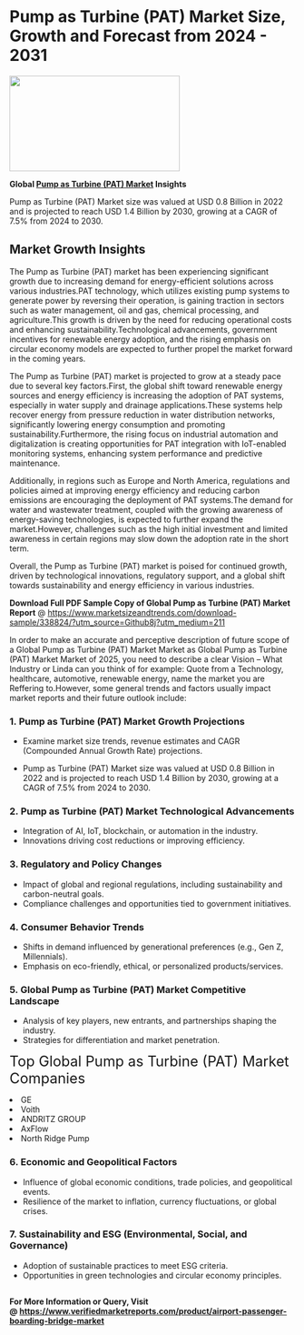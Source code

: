 <H1>Pump as Turbine (PAT) Market Size, Growth and Forecast from 2024 - 2031</H1><img class="aligncenter size-medium wp-image-584254" src="https://thirdeyenews.in/wp-content/uploads/2024/09/Global-Market-Research-300x168.jpeg" alt="" width="300" height="168" /><p><strong>Global&nbsp;<a href="https://www.marketsizeandtrends.com/download-sample/338824/?utm_source=Github8j?utm_medium=211">Pump as Turbine (PAT) Market</a> Insights</strong></p><p>Pump as Turbine (PAT) Market size was valued at USD 0.8 Billion in 2022 and is projected to reach USD 1.4 Billion by 2030, growing at a CAGR of 7.5% from 2024 to 2030.</p><p><h2>Market Growth Insights</h2> <p>The Pump as Turbine (PAT) market has been experiencing significant growth due to increasing demand for energy-efficient solutions across various industries.PAT technology, which utilizes existing pump systems to generate power by reversing their operation, is gaining traction in sectors such as water management, oil and gas, chemical processing, and agriculture.This growth is driven by the need for reducing operational costs and enhancing sustainability.Technological advancements, government incentives for renewable energy adoption, and the rising emphasis on circular economy models are expected to further propel the market forward in the coming years.</p> <p>The Pump as Turbine (PAT) market is projected to grow at a steady pace due to several key factors.First, the global shift toward renewable energy sources and energy efficiency is increasing the adoption of PAT systems, especially in water supply and drainage applications.These systems help recover energy from pressure reduction in water distribution networks, significantly lowering energy consumption and promoting sustainability.Furthermore, the rising focus on industrial automation and digitalization is creating opportunities for PAT integration with IoT-enabled monitoring systems, enhancing system performance and predictive maintenance.</p> <p>Additionally, in regions such as Europe and North America, regulations and policies aimed at improving energy efficiency and reducing carbon emissions are encouraging the deployment of PAT systems.The demand for water and wastewater treatment, coupled with the growing awareness of energy-saving technologies, is expected to further expand the market.However, challenges such as the high initial investment and limited awareness in certain regions may slow down the adoption rate in the short term.</p> <p>Overall, the Pump as Turbine (PAT) market is poised for continued growth, driven by technological innovations, regulatory support, and a global shift towards sustainability and energy efficiency in various industries.</p> <p><span class=""><strong>Download Full PDF Sample Copy of Global Pump as Turbine (PAT) Market Report</strong> @ <a href="https://www.marketsizeandtrends.com/download-sample/338824/?utm_source=Github8j?utm_medium=211" target="_blank">https://www.marketsizeandtrends.com/download-sample/338824/?utm_source=Github8j?utm_medium=211</a></span></p><p>In order to make an accurate and perceptive description of future scope of a Global&nbsp;Pump as Turbine (PAT) Market Market as Global&nbsp;Pump as Turbine (PAT) Market Market of 2025, you need to describe a clear Vision &ndash; What Industry or Linda can you think of for example: Quote from a Technology, healthcare, automotive, renewable energy, name the market you are Reffering to.However, some general trends and factors usually impact market reports and their future outlook include:</p><h3>1.&nbsp;<strong>Pump as Turbine (PAT) Market Growth Projections</strong></h3><ul><li>Examine market size trends, revenue estimates and CAGR (Compounded Annual Growth Rate) projections.</li><li><p>Pump as Turbine (PAT) Market size was valued at USD 0.8 Billion in 2022 and is projected to reach USD 1.4 Billion by 2030, growing at a CAGR of 7.5% from 2024 to 2030.</p></li></ul><h3>2.&nbsp;<strong>Pump as Turbine (PAT) Market Technological Advancements</strong></h3><ul><li>Integration of AI, IoT, blockchain, or automation in the industry.</li><li>Innovations driving cost reductions or improving efficiency.</li></ul><h3>3.&nbsp;<strong>Regulatory and Policy Changes</strong></h3><ul><li>Impact of global and regional regulations, including sustainability and carbon-neutral goals.</li><li>Compliance challenges and opportunities tied to government initiatives.</li></ul><h3>4.&nbsp;<strong>Consumer Behavior Trends</strong></h3><ul><li>Shifts in demand influenced by generational preferences (e.g., Gen Z, Millennials).</li><li>Emphasis on eco-friendly, ethical, or personalized products/services.</li></ul><h3>5.&nbsp;<strong>Global Pump as Turbine (PAT) Market Competitive Landscape</strong></h3><ul><li>Analysis of key players, new entrants, and partnerships shaping the industry.</li><li>Strategies for differentiation and market penetration.</li></ul><p data-pm-slice="1 1 []"><span style="color: inherit; font-family: inherit; font-size: 25px;">Top Global Pump as Turbine (PAT) Market Companies</span></p><div class="" data-test-id=""><p><li>GE</li><li> Voith</li><li> ANDRITZ GROUP</li><li> AxFlow</li><li> North Ridge Pump</li></p></div><h3>6.&nbsp;<strong>Economic and Geopolitical Factors</strong></h3><ul><li>Influence of global economic conditions, trade policies, and geopolitical events.</li><li>Resilience of the market to inflation, currency fluctuations, or global crises.</li></ul><h3>7.&nbsp;<strong>Sustainability and ESG (Environmental, Social, and Governance)</strong></h3><ul><li>Adoption of sustainable practices to meet ESG criteria.</li><li>Opportunities in green technologies and circular economy principles.</li></ul><h2><strong style="font-size: 14px;">For More Information or Query, Visit @&nbsp;</strong><a style="background-color: #ffffff; font-size: 14px;" href="https://www.marketsizeandtrends.com/report/pump-as-turbine-pat-market/" target="_blank">https://www.verifiedmarketreports.com/product/airport-passenger-boarding-bridge-market</a></h2>